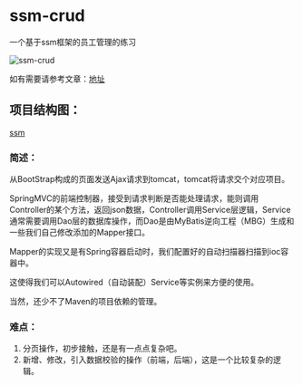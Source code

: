 ﻿# ssm-crud
一个基于ssm框架的员工管理的练习

![ssm-crud](https://img2018.cnblogs.com/blog/1411662/201811/1411662-20181129224523844-1220616053.png)

如有需要请参考文章：[地址](https://www.cnblogs.com/famine/p/9778171.html)

## 项目结构图：

[ssm](https://img2018.cnblogs.com/blog/1411662/201811/1411662-20181129214931163-1104412541.png)

### 简述：

从BootStrap构成的页面发送Ajax请求到tomcat，tomcat将请求交个对应项目。

SpringMVC的前端控制器，接受到请求判断是否能处理请求，能则调用Controller的某个方法，返回json数据，Controller调用Service层逻辑，Service通常需要调用Dao层的数据库操作，而Dao是由MyBatis逆向工程（MBG）生成和一些我们自己修改添加的Mapper接口。

Mapper的实现又是有Spring容器启动时，我们配置好的自动扫描器扫描到ioc容器中。

这使得我们可以Autowired（自动装配）Service等实例来方便的使用。

当然，还少不了Maven的项目依赖的管理。

### 难点：

1. 分页操作，初步接触，还是有一点点复杂吧。
2. 新增、修改，引入数据校验的操作（前端，后端），这是一个比较复杂的逻辑。
